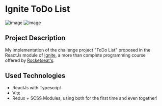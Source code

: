 # Ignite ToDo List
![image](https://user-images.githubusercontent.com/101023750/210445760-edcee528-e5b4-4c70-98ec-d346543530e9.png)
![image](https://user-images.githubusercontent.com/101023750/210445889-c4b6b4b2-ed25-446f-8727-c0fee48587c4.png)

## Project Description
My implementation of the challenge project "ToDo List" proposed in the ReactJs module of [Ignite](https://www.rocketseat.com.br/ignite), a more than complete programming course offered by [Rocketseat's](https://www.rocketseat.com.br/).

## Used Technologies
- ReactJs with Typescript
- Vite
- Redux + SCSS Modules, using both for the first time and even together! 
